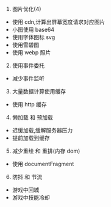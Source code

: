 1. 图片优化(4)

- 使用 cdn,计算出屏幕宽度请求对应图片
- 小图使用 base64
- 使用字体图标 svg
- 使用雪碧图
- 使用 webp 照片

2. 使用事件委托

- 减少事件监听

3. 大量数据计算使用缓存

- 使用 http 缓存

4. 懒加载 和 预加载

- 迟缓加载,缓解服务器压力
- 提前加载到缓存

5. 减少重绘 和 重排(内存 dom)

- 使用 documentFragment

6. 防抖 和 节流

- 游戏中回城
- 游戏中技能冷却
